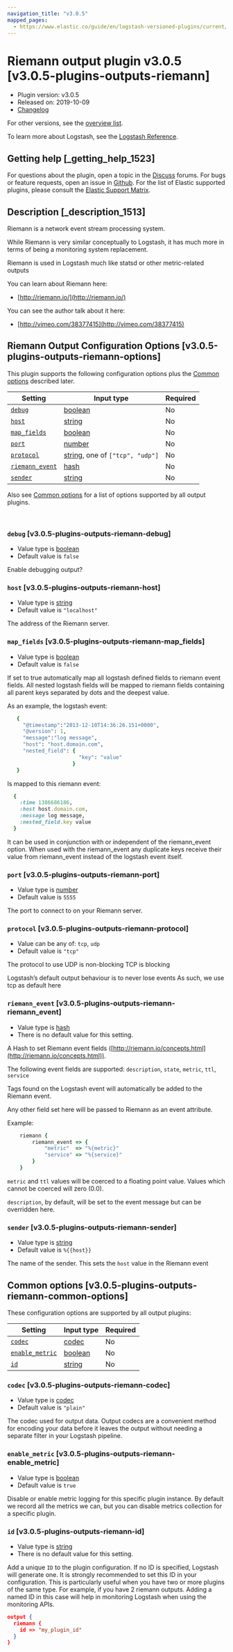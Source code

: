 ```yaml
---
navigation_title: "v3.0.5"
mapped_pages:
  - https://www.elastic.co/guide/en/logstash-versioned-plugins/current/v3.0.5-plugins-outputs-riemann.html
---
```


# Riemann output plugin v3.0.5 [v3.0.5-plugins-outputs-riemann]


* Plugin version: v3.0.5
* Released on: 2019-10-09
* [Changelog](https://github.com/logstash-plugins/logstash-output-riemann/blob/v3.0.5/CHANGELOG.md)

For other versions, see the [overview list](output-riemann-index.md).

To learn more about Logstash, see the [Logstash Reference](logstash://reference/index.md).

## Getting help [_getting_help_1523]

For questions about the plugin, open a topic in the [Discuss](http://discuss.elastic.co) forums. For bugs or feature requests, open an issue in [Github](https://github.com/logstash-plugins/logstash-output-riemann). For the list of Elastic supported plugins, please consult the [Elastic Support Matrix](https://www.elastic.co/support/matrix#matrix_logstash_plugins).


## Description [_description_1513]

Riemann is a network event stream processing system.

While Riemann is very similar conceptually to Logstash, it has much more in terms of being a monitoring system replacement.

Riemann is used in Logstash much like statsd or other metric-related outputs

You can learn about Riemann here:

* [http://riemann.io/](http://riemann.io/)

You can see the author talk about it here:

* [http://vimeo.com/38377415](http://vimeo.com/38377415)


## Riemann Output Configuration Options [v3.0.5-plugins-outputs-riemann-options]

This plugin supports the following configuration options plus the [Common options](v3-0-5-plugins-outputs-riemann.md#v3.0.5-plugins-outputs-riemann-common-options) described later.

| Setting | Input type | Required |
| --- | --- | --- |
| [`debug`](v3-0-5-plugins-outputs-riemann.md#v3.0.5-plugins-outputs-riemann-debug) | [boolean](logstash://reference/configuration-file-structure.md#boolean) | No |
| [`host`](v3-0-5-plugins-outputs-riemann.md#v3.0.5-plugins-outputs-riemann-host) | [string](logstash://reference/configuration-file-structure.md#string) | No |
| [`map_fields`](v3-0-5-plugins-outputs-riemann.md#v3.0.5-plugins-outputs-riemann-map_fields) | [boolean](logstash://reference/configuration-file-structure.md#boolean) | No |
| [`port`](v3-0-5-plugins-outputs-riemann.md#v3.0.5-plugins-outputs-riemann-port) | [number](logstash://reference/configuration-file-structure.md#number) | No |
| [`protocol`](v3-0-5-plugins-outputs-riemann.md#v3.0.5-plugins-outputs-riemann-protocol) | [string](logstash://reference/configuration-file-structure.md#string), one of `["tcp", "udp"]` | No |
| [`riemann_event`](v3-0-5-plugins-outputs-riemann.md#v3.0.5-plugins-outputs-riemann-riemann_event) | [hash](logstash://reference/configuration-file-structure.md#hash) | No |
| [`sender`](v3-0-5-plugins-outputs-riemann.md#v3.0.5-plugins-outputs-riemann-sender) | [string](logstash://reference/configuration-file-structure.md#string) | No |

Also see [Common options](v3-0-5-plugins-outputs-riemann.md#v3.0.5-plugins-outputs-riemann-common-options) for a list of options supported by all output plugins.

 

### `debug` [v3.0.5-plugins-outputs-riemann-debug]

* Value type is [boolean](logstash://reference/configuration-file-structure.md#boolean)
* Default value is `false`

Enable debugging output?


### `host` [v3.0.5-plugins-outputs-riemann-host]

* Value type is [string](logstash://reference/configuration-file-structure.md#string)
* Default value is `"localhost"`

The address of the Riemann server.


### `map_fields` [v3.0.5-plugins-outputs-riemann-map_fields]

* Value type is [boolean](logstash://reference/configuration-file-structure.md#boolean)
* Default value is `false`

If set to true automatically map all logstash defined fields to riemann event fields. All nested logstash fields will be mapped to riemann fields containing all parent keys separated by dots and the deepest value.

As an example, the logstash event:

```ruby
   {
     "@timestamp":"2013-12-10T14:36:26.151+0000",
     "@version": 1,
     "message":"log message",
     "host": "host.domain.com",
     "nested_field": {
                       "key": "value"
                     }
   }
```

Is mapped to this riemann event:

```ruby
  {
    :time 1386686186,
    :host host.domain.com,
    :message log message,
    :nested_field.key value
  }
```

It can be used in conjunction with or independent of the riemann_event option. When used with the riemann_event any duplicate keys receive their value from riemann_event instead of the logstash event itself.


### `port` [v3.0.5-plugins-outputs-riemann-port]

* Value type is [number](logstash://reference/configuration-file-structure.md#number)
* Default value is `5555`

The port to connect to on your Riemann server.


### `protocol` [v3.0.5-plugins-outputs-riemann-protocol]

* Value can be any of: `tcp`, `udp`
* Default value is `"tcp"`

The protocol to use UDP is non-blocking TCP is blocking

Logstash’s default output behaviour is to never lose events As such, we use tcp as default here


### `riemann_event` [v3.0.5-plugins-outputs-riemann-riemann_event]

* Value type is [hash](logstash://reference/configuration-file-structure.md#hash)
* There is no default value for this setting.

A Hash to set Riemann event fields ([http://riemann.io/concepts.html](http://riemann.io/concepts.html)).

The following event fields are supported: `description`, `state`, `metric`, `ttl`, `service`

Tags found on the Logstash event will automatically be added to the Riemann event.

Any other field set here will be passed to Riemann as an event attribute.

Example:

```ruby
    riemann {
        riemann_event => {
            "metric"  => "%{metric}"
            "service" => "%{service}"
        }
    }
```

`metric` and `ttl` values will be coerced to a floating point value. Values which cannot be coerced will zero (0.0).

`description`, by default, will be set to the event message but can be overridden here.


### `sender` [v3.0.5-plugins-outputs-riemann-sender]

* Value type is [string](logstash://reference/configuration-file-structure.md#string)
* Default value is `%{{host}}`

The name of the sender. This sets the `host` value in the Riemann event



## Common options [v3.0.5-plugins-outputs-riemann-common-options]

These configuration options are supported by all output plugins:

| Setting | Input type | Required |
| --- | --- | --- |
| [`codec`](v3-0-5-plugins-outputs-riemann.md#v3.0.5-plugins-outputs-riemann-codec) | [codec](logstash://reference/configuration-file-structure.md#codec) | No |
| [`enable_metric`](v3-0-5-plugins-outputs-riemann.md#v3.0.5-plugins-outputs-riemann-enable_metric) | [boolean](logstash://reference/configuration-file-structure.md#boolean) | No |
| [`id`](v3-0-5-plugins-outputs-riemann.md#v3.0.5-plugins-outputs-riemann-id) | [string](logstash://reference/configuration-file-structure.md#string) | No |

### `codec` [v3.0.5-plugins-outputs-riemann-codec]

* Value type is [codec](logstash://reference/configuration-file-structure.md#codec)
* Default value is `"plain"`

The codec used for output data. Output codecs are a convenient method for encoding your data before it leaves the output without needing a separate filter in your Logstash pipeline.


### `enable_metric` [v3.0.5-plugins-outputs-riemann-enable_metric]

* Value type is [boolean](logstash://reference/configuration-file-structure.md#boolean)
* Default value is `true`

Disable or enable metric logging for this specific plugin instance. By default we record all the metrics we can, but you can disable metrics collection for a specific plugin.


### `id` [v3.0.5-plugins-outputs-riemann-id]

* Value type is [string](logstash://reference/configuration-file-structure.md#string)
* There is no default value for this setting.

Add a unique `ID` to the plugin configuration. If no ID is specified, Logstash will generate one. It is strongly recommended to set this ID in your configuration. This is particularly useful when you have two or more plugins of the same type. For example, if you have 2 riemann outputs. Adding a named ID in this case will help in monitoring Logstash when using the monitoring APIs.

```json
output {
  riemann {
    id => "my_plugin_id"
  }
}
```



